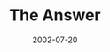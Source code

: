 ---
layout: message
category: message
series: "The Big Picture"
title: "The Answer"
date: 2002-07-20
audio-description: "A brief history of God from beginning to end.  "
audio: ""
audio-title: "The Answer"
audio-duration: "&#58;"
---